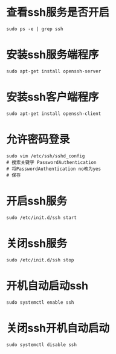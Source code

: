 # 查看ssh服务是否开启

```
sudo ps -e | grep ssh
```

# 安装ssh服务端程序

```
sudo apt-get install openssh-server
```

# 安装ssh客户端程序

```
sudo apt-get install openssh-client
```

# 允许密码登录

```
sudo vim /etc/ssh/sshd_config
# 搜索关键字 PasswordAuthentication
# 将PasswordAuthentication no改为yes
# 保存
```

# 开启ssh服务

```
sudo /etc/init.d/ssh start
```

# 关闭ssh服务

```
sudo /etc/init.d/ssh stop
```

# 开机自动启动ssh


```
sudo systemctl enable ssh
```

# 关闭ssh开机自动启动

```
sudo systemctl disable ssh
```
